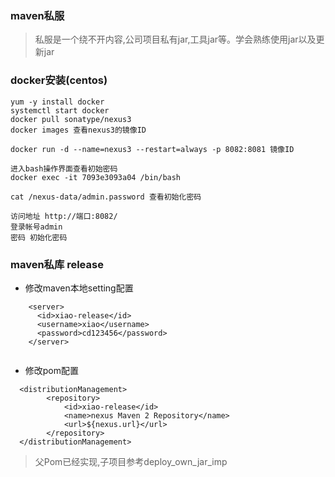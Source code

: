 ### maven私服

> 私服是一个绕不开内容,公司项目私有jar,工具jar等。学会熟练使用jar以及更新jar

### docker安装(centos)
```
yum -y install docker
systemctl start docker
docker pull sonatype/nexus3
docker images 查看nexus3的镜像ID

docker run -d --name=nexus3 --restart=always -p 8082:8081 镜像ID

进入bash操作界面查看初始密码
docker exec -it 7093e3093a04 /bin/bash

cat /nexus-data/admin.password 查看初始化密码

访问地址 http://端口:8082/
登录帐号admin
密码 初始化密码

```
### maven私库 release

- 修改maven本地setting配置
```
	<server>
      <id>xiao-release</id>
      <username>xiao</username>
      <password>cd123456</password>
    </server>
    
```

- 修改pom配置
```
  <distributionManagement>
        <repository>
            <id>xiao-release</id>
            <name>nexus Maven 2 Repository</name>
            <url>${nexus.url}</url>
        </repository>
  </distributionManagement>
```

> 父Pom已经实现,子项目参考deploy_own_jar_imp



